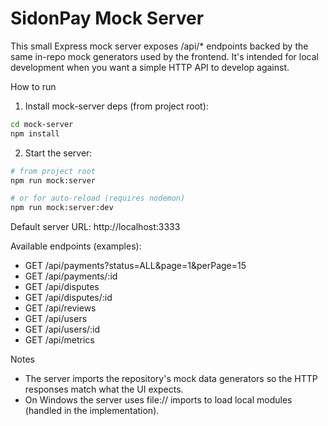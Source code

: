 # SidonPay Mock Server

This small Express mock server exposes /api/\* endpoints backed by the same in-repo mock generators used by the frontend. It's intended for local development when you want a simple HTTP API to develop against.

How to run

1. Install mock-server deps (from project root):

```bash
cd mock-server
npm install
```

2. Start the server:

```bash
# from project root
npm run mock:server

# or for auto-reload (requires nodemon)
npm run mock:server:dev
```

Default server URL: http://localhost:3333

Available endpoints (examples):

- GET /api/payments?status=ALL&page=1&perPage=15
- GET /api/payments/:id
- GET /api/disputes
- GET /api/disputes/:id
- GET /api/reviews
- GET /api/users
- GET /api/users/:id
- GET /api/metrics

Notes

- The server imports the repository's mock data generators so the HTTP responses match what the UI expects.
- On Windows the server uses file:// imports to load local modules (handled in the implementation).

